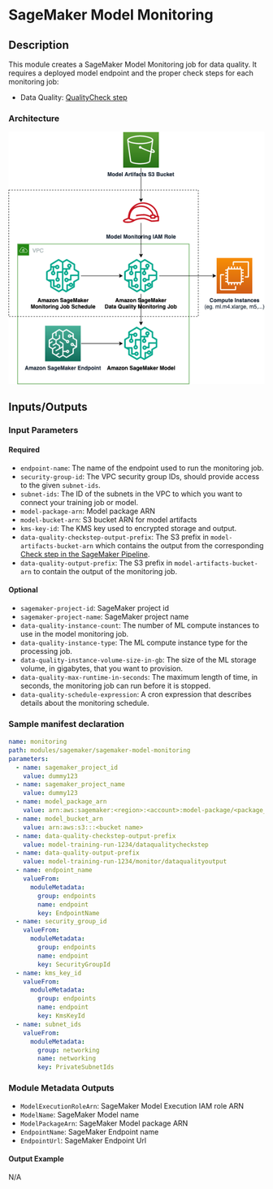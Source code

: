 # SageMaker Model Monitoring

## Description

This module creates a SageMaker Model Monitoring job for data quality.
It requires a deployed model endpoint and the proper check steps
for each monitoring job:

* Data Quality: [QualityCheck step](https://docs.aws.amazon.com/sagemaker/latest/dg/build-and-manage-steps.html#step-type-quality-check)

### Architecture

![SageMaker Model Monitoring Module Architecture](docs/_static/sagemaker-model-monitoring-module-architecture.png "SageMaker Model Monitoring Module Architecture")

## Inputs/Outputs

### Input Parameters

#### Required

- `endpoint-name`: The name of the endpoint used to run the monitoring job.
- `security-group-id`: The VPC security group IDs, should provide access to the given `subnet-ids`.
- `subnet-ids`: The ID of the subnets in the VPC to which you want to connect your training job or model.
- `model-package-arn`: Model package ARN
- `model-bucket-arn`: S3 bucket ARN for model artifacts
- `kms-key-id`: The KMS key used to encrypted storage and output.
- `data-quality-checkstep-output-prefix`: The S3 prefix in `model-artifacts-bucket-arn` which contains the output from the corresponding [Check step in the SageMaker Pipeline](https://docs.aws.amazon.com/sagemaker/latest/dg/build-and-manage-steps.html#build-and-manage-steps-types).
- `data-quality-output-prefix`: The S3 prefix in `model-artifacts-bucket-arn` to contain the output of the monitoring job.


#### Optional

- `sagemaker-project-id`: SageMaker project id
- `sagemaker-project-name`: SageMaker project name
- `data-quality-instance-count`: The number of ML compute instances to use in the model monitoring job.
- `data-quality-instance-type`: The ML compute instance type for the processing job.
- `data-quality-instance-volume-size-in-gb`: The size of the ML storage volume, in gigabytes, that you want to provision.
- `data-quality-max-runtime-in-seconds`: The maximum length of time, in seconds, the monitoring job can run before it is stopped.
- `data-quality-schedule-expression`: A cron expression that describes details about the monitoring schedule.

### Sample manifest declaration

```yaml
name: monitoring
path: modules/sagemaker/sagemaker-model-monitoring
parameters:
  - name: sagemaker_project_id
    value: dummy123
  - name: sagemaker_project_name
    value: dummy123
  - name: model_package_arn
    value: arn:aws:sagemaker:<region>:<account>:model-package/<package_name>/1
  - name: model_bucket_arn
    value: arn:aws:s3:::<bucket name>
  - name: data-quality-checkstep-output-prefix
    value: model-training-run-1234/dataqualitycheckstep
  - name: data-quality-output-prefix
    value: model-training-run-1234/monitor/dataqualityoutput
  - name: endpoint_name
    valueFrom:
      moduleMetadata:
        group: endpoints
        name: endpoint
        key: EndpointName
  - name: security_group_id
    valueFrom:
      moduleMetadata:
        group: endpoints
        name: endpoint
        key: SecurityGroupId
  - name: kms_key_id
    valueFrom:
      moduleMetadata:
        group: endpoints
        name: endpoint
        key: KmsKeyId
  - name: subnet_ids
    valueFrom:
      moduleMetadata:
        group: networking
        name: networking
        key: PrivateSubnetIds
```

### Module Metadata Outputs

- `ModelExecutionRoleArn`: SageMaker Model Execution IAM role ARN
- `ModelName`: SageMaker Model name
- `ModelPackageArn`: SageMaker Model package ARN
- `EndpointName`: SageMaker Endpoint name
- `EndpointUrl`: SageMaker Endpoint Url

#### Output Example

N/A
